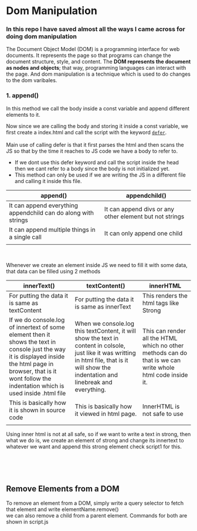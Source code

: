 # Dom Manipulation

### In this repo I have saved almost all the ways I came across for doing dom manipulation

<p>
The Document Object Model (DOM) is a programming interface for web documents. It represents the page so that programs can change the document structure, style, and content. The <strong>DOM represents the document as nodes and objects</strong>; that way, programming languages can interact with the page. And dom manipulation is a technique which is used to do changes to the dom varibales.

</p>

### 1. append()
<p>
In this method we call the body inside a const variable and append different elements to it.


Now since we are calling the body and storing it inside a const variable, we first create a index.html and call the script with the keyword <code><a href="https://www.javatpoint.com/javascript-defer">defer</a></code>.<br/><br/>
Main use of calling defer is that it first parses the html and then scans the JS so that by the time it reaches to JS code we have a body to refer to.
<br/>
<ul>
    <li>If we dont use this defer keyword and call the script inside the head then we cant refer to a body since the body is not initialized yet.
    <li>This method can only be used if we are writing the JS in a different file and calling it inside this file.
</ul>

| append()  | appendchild() |
| ------------- | ------------- |
| It can append everything appendchild can do along with strings  | It can append divs or any other element but not strings  |
| It can append multiple things in a single call  | It can only append one child  |
|   |   |

<br/><p>
Whenever we create an element inside JS we need to fill it with some data, that data can be filled using 2 methods
</p>

| innerText()  | textContent() | innerHTML
| ------------- | ------------- | ------------- |
| For putting the data it is same as textContent  | For putting the data it is same as innerText | This renders the html tags like Strong  |
| If we do console.log of innertext of some element then it shows the text in console just the way it is displayed inside the html page in browser, that is it wont follow the indentation which is used inside .html file  | When we console.log this textContent, it will show the text in content in colsole, just like it was writting in html file, that is it will show the indentation and linebreak and everything.  | This can render all the HTML which no other methods can do that is we can write whole html code inside it.  |
| This is basically how it is shown in source code  | This is basically how it viewed in html page.  | InnerHTML is not safe to use |
|   |   |

<p>
Using inner html is not at all safe, so if we want to write a text in strong, then what we do is, we create an element of strong and change its innertext to whatever we want and append this strong element
check script1 for this.

</p>

<br/>
<br/>
<br/>

## Remove Elements from a DOM

<p>
To remove an element from a DOM, simply write a query selector to fetch that element and write elementName.remove()<br/>
we can also remove a child from a parent element.
Commands for both are shown in script.js
</p>
